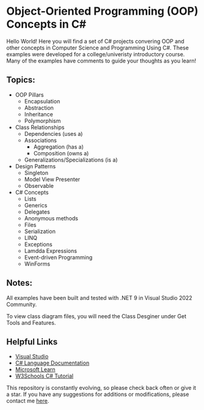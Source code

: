 # Object-Oriented Programming (OOP) Concepts in C#

Hello World! Here you will find a set of C# projects convering OOP and other concepts in Computer 
Science and Programming Using C#. These examples were developed for a college/univeristy introductory
course. Many of the examples have comments to guide your thoughts as you learn! 

## Topics:

- OOP Pillars
	- Encapsulation
	- Abstraction
	- Inheritance
	- Polymorphism
- Class Relationships
	- Dependencies (uses a)
	- Associations
		- Aggregation (has a)
		- Composition (owns a)
	- Generalizations/Specializations (is a)
- Design Patterns
	- Singleton
	- Model View Presenter
	- Observable
- C# Concepts
	- Lists
	- Generics
	- Delegates
	- Anonymous methods
	- Files
	- Serialization
	- LINQ
	- Exceptions
	- Lamdda Expressions
	- Event-driven Programming
	- WinForms

## Notes:
All examples have been built and tested with .NET 9 in Visual Studio 2022 Community.

To view class diagram files, you will need the Class Desginer under Get Tools and Features.

## Helpful Links
- [Visual Studio](https://visualstudio.microsoft.com/)
- [C# Language Documentation](https://learn.microsoft.com/en-us/dotnet/csharp/)
- [Microsoft Learn](https://learn.microsoft.com/)
- [W3Schools C# Tutorial](https://www.w3schools.com/cs/index.php)

This repository is constantly evolving, so please check back often or give it a star. If you have any 
suggestions for additions or modifications, please contact me [here](johnmcmeen@gmail.com).